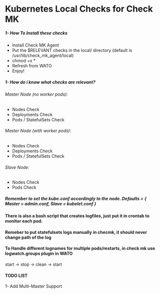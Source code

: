 # Kubernetes Local Checks for Check MK

##### 1- How To Install these checks

  - Install Check MK Agent
  - Put the $RELEVANT checks in the local/ directory (default is /usr/lib/check_mk_agent/local)
  - chmod +x *
  - Refresh from WATO
  - Enjoy!

##### 1- How do i know what checks are relevant?
 
###### Master Node (no worker pods):
 - Nodes Check
 - Deployments Check	
 - Pods / StatefulSets Check
 
###### Master Node (with worker pods):
 - Nodes Check
 - Deployments Check
 - Pods / StatefulSets Check
 
###### Slave Node:
 - Nodes Check
 - Pods Check


##### Remember to set the kube.conf accordingly to the node. Defaults = { Master = admin.conf, Slave = kubelet.conf }

#### There is also a bash script that creates logfiles, just put it in crontab to monitor each pod.
#### Remeber to put statefulsets logs manually in checmk, it should never change path of the log
#### To Handle different lognames for multiple pods/restarts, in check mk use logwatch.groups plugin in WATO
start -> stop -> clean -> start

#### TODO LIST
1- Add Multi-Master Support

